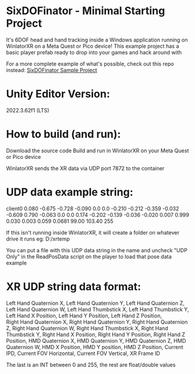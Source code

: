 # SixDOFinator - Minimal Starting Project

It's 6DOF head and hand tracking inside a Windows application running on WinlatorXR on a Meta Quest or Pico device! This example project has a basic player prefab ready to drop into your games and hack around with

For a more complete example of what's possible, check out this repo instead: [SixDOFinator Sample Project](https://github.com/bigelod/SixDOFinator_SampleProject.git)

# Unity Editor Version: 
2022.3.62f1 (LTS)

# How to build (and run):

Download the source code
Build and run in WinlatorXR on your Meta Quest or Pico device

WinlatorXR sends the XR data via UDP port 7872 to the container

# UDP data example string:

client0 0.080 -0.675 -0.728 -0.090 0.0 0.0 -0.210 -0.212 -0.359 -0.032 -0.609 0.790 -0.063 0.0 0.0 0.174 -0.202 -0.139 -0.036 -0.020 0.007 0.999 0.030 0.003 0.059 0.0681 99.00 103.40 255

If this isn't running inside WinlatorXR, it will create a folder on whatever drive it runs eg: D:/xrtemp

You can put a file with this UDP data string in the name and uncheck "UDP Only" in the ReadPosData script on the player to load that pose data example

# XR UDP string data format:

Left Hand Quaternion X, Left Hand Quaternion Y, Left Hand Quaternion Z, Left Hand Quaternion W, 
Left Hand Thumbstick X, Left Hand Thumbstick Y, Left Hand X Position, Left Hand Y Position, Left Hand Z Position,  
Right Hand Quaternion X, Right Hand Quaternion Y, Right Hand Quaternion Z, Right Hand Quaternion W, 
Right Hand Thumbstick X, Right Hand Thumbstick Y, Right Hand X Position, Right Hand Y Position, Right Hand Z Position,
HMD Quaternion X, HMD Quaternion Y, HMD Quaternion Z, HMD Quaternion W, 
HMD X Position, HMD Y position, HMD Z Position, Current IPD, Current FOV Horizontal, Current FOV Vertical,
XR Frame ID

The last is an INT between 0 and 255, the rest are float/double values
